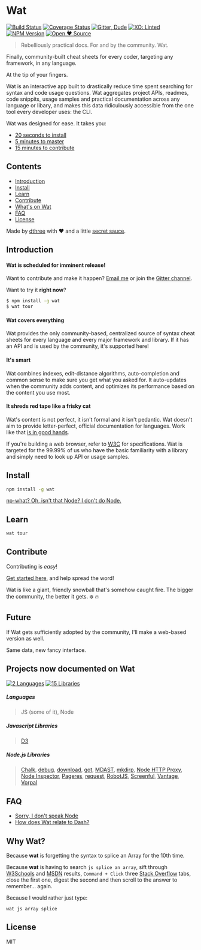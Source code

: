 # Wat

[![Build Status](https://travis-ci.org/dthree/wat.svg)](https://travis-ci.org/dthree/wat) 
[![Coverage Status](https://coveralls.io/repos/dthree/wat/badge.svg?branch=master&service=github)](https://coveralls.io/github/dthree/wat?branch=master)
[![Gitter, Dude](https://img.shields.io/badge/gitter-join%20chat-brightgreen.svg)](https://gitter.im/dthree/wat?utm_source=badge&utm_medium=badge&utm_campaign=pr-badge) 
[![XO: Linted](https://img.shields.io/badge/xo-linted-blue.svg)](https://github.com/sindresorhus/xo)
[![NPM Version](https://img.shields.io/npm/v/wat.svg)](https://www.npmjs.com/package/wat)
[![Open ❤ Source](https://badges.frapsoft.com/os/v1/open-source.svg?v=103)](https://github.com/ellerbrock/open-source-badge/)

> Rebelliously practical docs. For and by the community. Wat.

Finally, community-built cheat sheets for every coder, targeting any framework, in any language. 

At the tip of your fingers.

Wat is an interactive app built to drastically reduce time spent searching for syntax and code usage questions. Wat aggregates project APIs, readmes, code snippits, usage samples and practical documentation across any language or libary, and makes this data ridiculously accessible from the one tool every developer uses: the CLI.

Wat was designed for ease. It takes you:

- [20 seconds to install](#install)
- [5 minutes to master](#learn)
- [15 minutes to contribute](#contribute)

## Contents

- [Introduction](#introduction)
- [Install](#install)
- [Learn](#learn)
- [Contribute](#contribute)
- [What's on Wat](#projects-now-documented-on-wat)
- [FAQ](#faq)
- [License](#license)

Made by [dthree](https://github.com/dthree) with :heart: and a little [secret sauce](https://github.com/dthree/vorpal).

## Introduction

#### Wat is scheduled for imminent release!

Want to contribute and make it happen? [Email me](mailto:threedeecee@gmail.com) or join the [Gitter channel](https://gitter.im/dthree/wat?utm_source=badge&utm_medium=badge&utm_campaign=pr-badge).

Want to try it **right now**?

```bash
$ npm install -g wat
$ wat tour
```

#### Wat covers everything

Wat provides the only community-based, centralized source of syntax cheat sheets for every language and every major framework and library. If it has an API and is used by the community, it's supported here!

#### It's smart

Wat combines indexes, edit-distance algorithms, auto-completion and common sense to make sure you get what you asked for. It auto-updates when the community adds content, and optimizes its performance based on the content you use most.

#### It shreds red tape like a frisky cat

Wat's content is not perfect, it isn't formal and it isn't pedantic. Wat doesn't aim to provide letter-perfect, official documentation for languages. Work like that [is in good hands](https://developer.mozilla.org/en-US/).

If you're building a web browser, refer to [W3C](http://www.w3.org/) for specifications. Wat is targeted for the 99.99% of us who have the basic familiarity with a library and simply need to look up API or usage samples.

## Install

```bash
npm install -g wat
```
[np-what? Oh, isn't that Node? I don't do Node.](https://github.com/dthree/wat/wiki/FAQ#sorry-i-dont-speak-node)

## Learn

```bash
wat tour
```
## Contribute

Contributing is *easy*!

[Get started here](https://github.com/dthree/wat/wiki/Docs-|-101), and help spread the word! 

Wat is like a giant, friendly snowball that's somehow caught fire. The bigger the community, the better it gets. :snowflake: :fire:

## Future

If Wat gets sufficiently adopted by the community, I'll make a web-based version as well.

Same data, new fancy interface.

## Projects now documented on Wat

[![2 Languages](https://img.shields.io/badge/languages-2-brightgreen.svg)](#)
[![15 Libraries](https://img.shields.io/badge/libraries-15-blue.svg)](#)

##### Languages

> JS (some of it), Node

##### Javascript Libraries

> [D3](https://github.com/mbostock/d3)

##### Node.js Libraries

> [Chalk](https://github.com/sindresorhus/chalk), [debug](https://github.com/visionmedia/debug), [download](https://github.com/kevva/download), [got](https://github.com/sindresorhus/got), [MDAST](https://github.com/wooorm/mdast), [mkdirp](https://github.com/substack/node-mkdirp), [Node HTTP Proxy](https://github.com/nodejitsu/node-http-proxy), [Node Inspector](https://github.com/node-inspector/node-inspector), [Pageres](https://github.com/sindresorhus/pageres), [request](https://github.com/request/request), [RobotJS](https://github.com/octalmage/robotjs), [Screenful](https://github.com/sindresorhus/screenful), [Vantage](https://github.com/dthree/vantage), [Vorpal](https://github.com/dthree/vorpal)

## FAQ

- [Sorry, I don't speak Node](https://github.com/dthree/wat/wiki/FAQ#sorry-i-dont-speak-node)
- [How does Wat relate to Dash?](https://github.com/dthree/wat/wiki/FAQ#how-does-wat-relate-to-dash)

## Why Wat?

Because **wat** is forgetting the syntax to splice an Array for the 10th time.

Because **wat** is having to search `js splice an array`, sift through [W3Schools](http://www.w3fools.com/) and [MSDN](https://msdn.microsoft.com/en-US/) results, `Command + Click` three [Stack Overflow](http://stackoverflow.com/) tabs, close the first one, digest the second and then scroll to the answer to remember... again.

Because I would rather just type:

`wat js array splice`

## License

MIT
